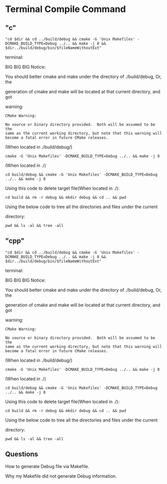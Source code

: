 # Terminal Compile Command

## "c"

    "cd $dir && cd ../build/debug && cmake -G 'Unix Makefiles' -DCMAKE_BUILD_TYPE=Debug ../.. && make -j 8 && $dir../build/debug/bin/$fileNameWithoutExt"

terminal:

BIG BIG BIG Notice:

You should better cmake and make under the directory of ./build/debug, Or, the

generation of cmake and make will be located at that current directory, and got

warning:

    CMake Warning:
    
    No source or binary directory provided.  Both will be assumed to be the
    same as the current working directory, but note that this warning will
    become a fatal error in future CMake releases.

(When located in ./build/debug/)

    cmake -G 'Unix Makefiles' -DCMAKE_BUILD_TYPE=Debug ../.. && make -j 8 

(When located in ./)

    cd build/debug && cmake -G 'Unix Makefiles' -DCMAKE_BUILD_TYPE=Debug ../.. && make -j 8

Using this code to delete target file(When located in ./):

    cd build && rm -r debug && mkdir debug && cd .. && pwd

Using the below code to tree all the directories and files under the current

directory:

    pwd && ls -al && tree -all

## "cpp"

    "cd $dir && cd ../build/debug && cmake -G 'Unix Makefiles' -DCMAKE_BUILD_TYPE=Debug ../.. && make -j 8 && $dir../build/debug/bin/$fileNameWithoutExt"

terminal:

BIG BIG BIG Notice:

You should better cmake and make under the directory of ./build/debug, Or, the

generation of cmake and make will be located at that current directory, and got

warning:

    CMake Warning:
    
    No source or binary directory provided.  Both will be assumed to be the
    same as the current working directory, but note that this warning will
    become a fatal error in future CMake releases.

(When located in ./build/debug/)

    cmake -G 'Unix Makefiles' -DCMAKE_BUILD_TYPE=Debug ../.. && make -j 8
(When located in ./)

    cd build/debug && cmake -G 'Unix Makefiles' -DCMAKE_BUILD_TYPE=Debug ../.. && make -j 8

Using this code to delete target file(When located in ./):

    cd build && rm -r debug && mkdir debug && cd .. && pwd

Using the below code to tree all the directories and files under the current

directory:

    pwd && ls -al && tree -all

## Questions

How to generate Debug file via Makefile.

Why my Makefile did not generate Debug information.

